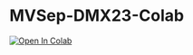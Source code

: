# MVSep-DMX23-Colab
[![Open In Colab](https://colab.research.google.com/assets/colab-badge.svg)](https://colab.research.google.com/github/jarredou/MVSep-DMX23-Colab/blob/main/MVSep-DMX23-Colab.ipynb)
